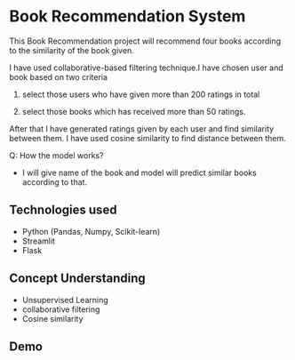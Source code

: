 
# Book Recommendation System

This Book Recommendation project will recommend four books according to the similarity of the book given.

I have used collaborative-based filtering technique.I have chosen user and book based on two criteria

  1. select those users who have given  more than 200 ratings in total

  2. select those books which has received more than 50 ratings.

After that I have generated ratings given by each user and find similarity between them. I have used cosine similarity to find distance between them.

Q: How the model works?
- I will give name of the book and model will predict similar books according to that.

## Technologies used
- Python (Pandas, Numpy, Scikit-learn)
- Streamlit
- Flask

## Concept Understanding
- Unsupervised Learning
- collaborative filtering
- Cosine similarity

## Demo






